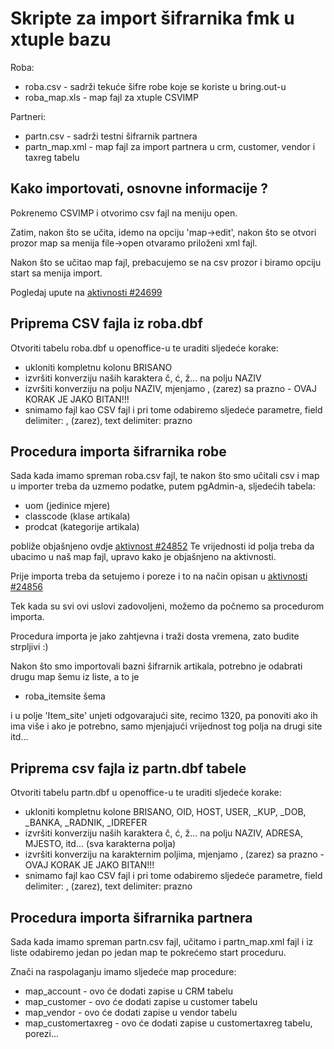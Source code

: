 Skripte za import šifrarnika fmk u xtuple bazu
==================================================

Roba:

* roba.csv - sadrži tekuće šifre robe koje se koriste u bring.out-u
* roba_map.xls - map fajl za xtuple CSVIMP

Partneri:

* partn.csv - sadrži testni šifrarnik partnera
* partn_map.xml - map fajl za import partnera u crm, customer, vendor i taxreg tabelu

Kako importovati, osnovne informacije ?
---------------------------------------

Pokrenemo CSVIMP i otvorimo csv fajl na meniju open.

Zatim, nakon što se učita, idemo na opciju 'map->edit', nakon što se otvori prozor map
sa menija file->open otvaramo priloženi xml fajl.

Nakon što se učitao map fajl, prebacujemo se na csv prozor i biramo opciju start sa menija import.

Pogledaj upute na [aktivnosti #24699](http://redmine.bring.out.ba/issues/24699)

Priprema CSV fajla iz roba.dbf
-------------------------------

Otvoriti tabelu roba.dbf u openoffice-u te uraditi sljedeće korake:

* ukloniti kompletnu kolonu BRISANO
* izvršiti konverziju naših karaktera č, ć, ž... na polju NAZIV
* izvršiti konverziju na polju NAZIV, mjenjamo , (zarez) sa prazno - OVAJ KORAK JE JAKO BITAN!!!
* snimamo fajl kao CSV fajl i pri tome odabiremo sljedeće parametre, field delimiter: , (zarez), text delimiter: prazno

Procedura importa šifrarnika robe
---------------------------------
Sada kada imamo spreman roba.csv fajl, te nakon što smo učitali csv i map u importer
treba da uzmemo podatke, putem pgAdmin-a, sljedećih tabela:

* uom (jedinice mjere)
* classcode (klase artikala)
* prodcat (kategorije artikala)

pobliže objašnjeno ovdje [aktivnost #24852](http://redmine.bring.out.ba/issues/24825#note-36)
Te vrijednosti id polja treba da ubacimo u naš map fajl, upravo kako je objašnjeno na aktivnosti.

Prije importa treba da setujemo i poreze i to na način opisan u [aktivnosti #24856](http://redmine.bring.out.ba/issues/24856)

Tek kada su svi ovi uslovi zadovoljeni, možemo da počnemo sa procedurom importa.

Procedura importa je jako zahtjevna i traži dosta vremena, zato budite strpljivi :)

Nakon što smo importovali bazni šifrarnik artikala, potrebno je odabrati drugu map šemu iz liste, a to je 

* roba_itemsite šema

i u polje 'Item_site' unjeti odgovarajući site, recimo 1320, pa ponoviti ako ih ima više i ako je potrebno,
samo mjenjajući vrijednost tog polja na drugi site itd...


Priprema csv fajla iz partn.dbf tabele
---------------------------------------

Otvoriti tabelu partn.dbf u openoffice-u te uraditi sljedeće korake:

* ukloniti kompletnu kolone BRISANO, OID, HOST, USER, _KUP, _DOB, _BANKA, _RADNIK, _IDREFER
* izvršiti konverziju naših karaktera č, ć, ž... na polju NAZIV, ADRESA, MJESTO, itd... (sva karakterna polja)
* izvršiti konverziju na karakternim poljima, mjenjamo , (zarez) sa prazno - OVAJ KORAK JE JAKO BITAN!!!
* snimamo fajl kao CSV fajl i pri tome odabiremo sljedeće parametre, field delimiter: , (zarez), text delimiter: prazno

Procedura importa šifrarnika partnera
-------------------------------------

Sada kada imamo spreman partn.csv fajl, učitamo i partn_map.xml fajl i iz liste odabiremo jedan po jedan map
te pokrećemo start proceduru.

Znači na raspolaganju imamo sljedeće map procedure:

* map_account - ovo će dodati zapise u CRM tabelu
* map_customer - ovo će dodati zapise u customer tabelu
* map_vendor - ovo će dodati zapise u vendor tabelu
* map_customertaxreg - ovo će dodati zapise u customertaxreg tabelu, porezi...

